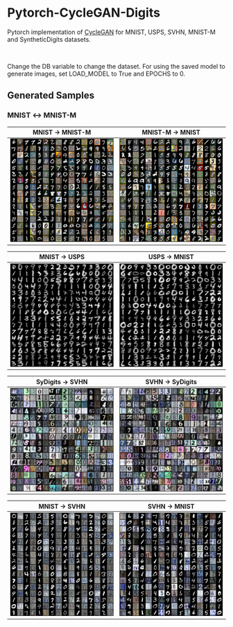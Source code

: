 # Pytorch-CycleGAN-Digits
Pytorch implementation of [CycleGAN](https://arxiv.org/abs/1703.10593) for MNIST, USPS, SVHN, MNIST-M and SyntheticDigits datasets.

<br>

Change the DB variable to change the dataset.
For using the saved model to generate images, set LOAD_MODEL to True and EPOCHS to 0.
## Generated Samples
### MNIST &#8596; MNIST-M
MNIST &#8594; MNIST-M             |  MNIST-M &#8594; MNIST
:-------------------------:|:-------------------------:
![MNIST_MNISTM.](Results/MNIST_MNISTM/MNIST_MNISTM.png)  |  ![MNISTM_MNIST](Results/MNIST_MNISTM/MNISTM_MNIST.png)

MNIST &#8594; USPS             |  USPS &#8594; MNIST
:-------------------------:|:-------------------------:
![MNIST_USPS.](Results/MNIST_USPS/MNIST_USPS.png)  |  ![MNISTM_MNIST](Results/MNIST_USPS/USPS_MNIST.png)

SyDigits &#8594; SVHN             |  SVHN &#8594; SyDigits
:-------------------------:|:-------------------------:
![SyDigits_SVHN.](Results/SyDigits_SVHN/SyDigits_SVHN.png)  |  ![SVHN_SyDigits](Results/SyDigits_SVHN/SVHN_SyDigits.png)

MNIST &#8594; SVHN             |  SVHN &#8594; MNIST
:-------------------------:|:-------------------------:
![MNIST_SVHN.](Results/SVHN_MNIST/MNIST_SVHN.png)  |  ![SVHN_MNIST](Results/SVHN_MNIST/SVHN_MNIST.png)
